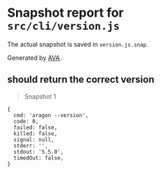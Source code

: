 # Snapshot report for `src/cli/version.js`

The actual snapshot is saved in `version.js.snap`.

Generated by [AVA](https://ava.li).

## should return the correct version

> Snapshot 1

    {
      cmd: 'aragon --version',
      code: 0,
      failed: false,
      killed: false,
      signal: null,
      stderr: '',
      stdout: '5.5.0',
      timedOut: false,
    }
